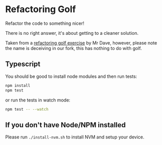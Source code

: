 # Refactoring Golf

Refactor the code to something nicer!

There is no right answer, it's about getting to a cleaner solution.

Taken from a [refactoring golf exercise](https://github.com/daviddenton/refactoring-golf) by Mr Dave, however, please note the name is deceiving in our fork, this has nothing to do with golf.

## Typescript

You should be good to install node modules and then run tests:

```bash
npm install
npm test
```

or run the tests in watch mode:

```bash
npm test -- --watch
```

## If you don't have Node/NPM installed

Please run `./install-nvm.sh` to install NVM and setup your device.
